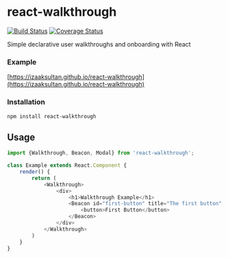 # react-walkthrough
[![Build Status](https://travis-ci.org/IzaakSultan/react-walkthrough.svg?branch=master)](https://travis-ci.org/IzaakSultan/react-walkthrough)
[![Coverage Status](https://coveralls.io/repos/github/IzaakSultan/react-walkthrough/badge.svg?branch=master)](https://coveralls.io/github/IzaakSultan/react-walkthrough?branch=master)

Simple declarative user walkthroughs and onboarding with React

### Example
[https://izaaksultan.github.io/react-walkthrough](https://izaaksultan.github.io/react-walkthrough)

### Installation
`npm install react-walkthrough`

## Usage

```javascript
import {Walkthrough, Beacon, Modal} from 'react-walkthrough';

class Example extends React.Component {
    render() {
        return (
            <Walkthrough>
                <div>
                    <h1>Walkthrough Example</h1>
                    <Beacon id="first-button" title="The first button" description="This is the first button">
                        <button>First Button</button>
                    </Beacon>
                </div>
            </Walkthrough>
        )
    }
}
```
